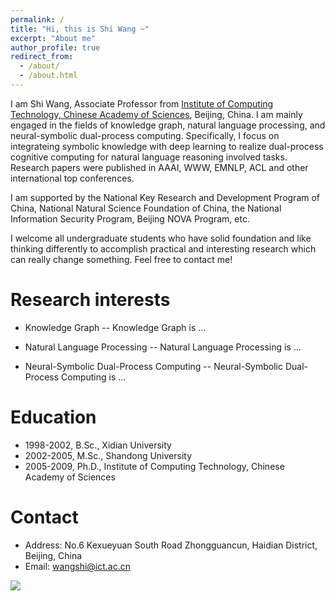```yaml
---
permalink: /
title: "Hi, this is Shi Wang ~"
excerpt: "About me"
author_profile: true
redirect_from: 
  - /about/
  - /about.html
---
```


I am Shi Wang, Associate Professor from [Institute of Computing Technology, Chinese Academy of Sciences](http://www.ict.ac.cn), Beijing, China. I am mainly engaged in the fields of knowledge graph, natural language processing, and neural-symbolic dual-process computing. Specifically, I focus on integrateing symbolic knowledge with deep learning to realize dual-process cognitive computing for natural language reasoning involved tasks. Research papers were published in AAAI, WWW, EMNLP, ACL and other international top conferences.

I am supported by the National Key Research and Development Program of China, National Natural Science Foundation of China, the National Information Security Program, Beijing NOVA Program, etc.

I welcome all undergraduate students who have solid foundation and like thinking differently to accomplish practical and interesting research which can really change something. Feel free to contact me!

Research interests
==

* Knowledge Graph
--
Knowledge Graph is ...

* Natural Language Processing
--
Natural Language Processing is ...

* Neural-Symbolic Dual-Process Computing
--
Neural-Symbolic Dual-Process Computing is ...

Education
==
- 1998-2002, B.Sc., Xidian University
- 2002-2005, M.Sc., Shandong University
- 2005-2009, Ph.D., Institute of Computing Technology, Chinese Academy of Sciences

Contact
==
- Address: No.6 Kexueyuan South Road Zhongguancun, Haidian District, Beijing, China
- Email: wangshi@ict.ac.cn

<a href='https://clustrmaps.com/site/1blxu'  title='Visit tracker'><img src='//clustrmaps.com/map_v2.png?cl=ffffff&w=300&t=n&d=hk4_h3ymffeQbjmwcSfmyrLhYc8ac7ExrK5cV3K0JAw'/></a>
